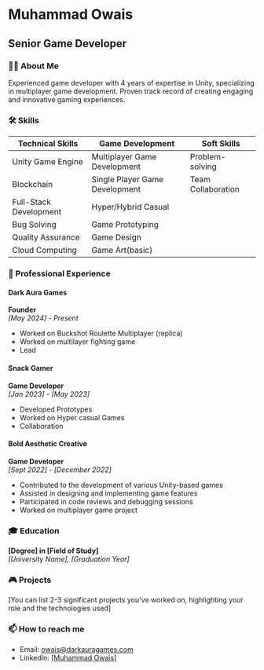 # Muhammad Owais
## Senior Game Developer

### 👨‍💻 About Me
Experienced game developer with 4 years of expertise in Unity, specializing in multiplayer game development. Proven track record of creating engaging and innovative gaming experiences.

### 🛠️ Skills

| Technical Skills | Game Development | Soft Skills |
|------------------|-------------------|-------------|
| Unity Game Engine| Multiplayer Game Development | Problem-solving |
| Blockchain   | Single Player Game Development | Team Collaboration |
| Full-Stack Development | Hyper/Hybrid Casual| |
| Bug Solving | Game Prototyping| |
| Quality Assurance | Game Design| |
| Cloud Computing | Game Art(basic)| |


### 💼 Professional Experience

#### Dark Aura Games
**Founder**  
*[May 2024] - Present*
- Worked on Buckshot Roulette Multiplayer (replica)
- Worked on multilayer fighting game
- Lead
#### Snack Gamer
**Game Developer**  
*[Jan 2023] - [May 2023]*
- Developed Prototypes
- Worked on Hyper casual Games
- Collaboration

#### Bold Aesthetic Creative
**Game Developer**  
*[Sept 2022] - [December 2022]*
- Contributed to the development of various Unity-based games
- Assisted in designing and implementing game features
- Participated in code reviews and debugging sessions
- Worked on  multiplayer game project

### 🎓 Education
**[Degree] in [Field of Study]**  
*[University Name], [Graduation Year]*

### 🎮 Projects
[You can list 2-3 significant projects you've worked on, highlighting your role and the technologies used]

### 📫 How to reach me
- Email: owais@darkauragames.com
- LinkedIn: [[Muhammad Owais]](https://www.linkedin.com/in/muhammad-owais-6709112a2/)


